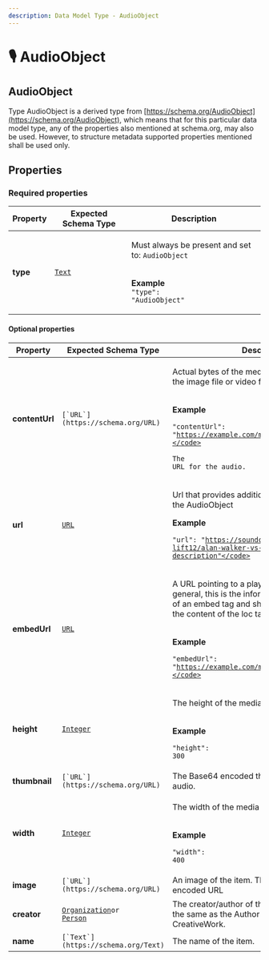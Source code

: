 ```yaml
---
description: Data Model Type - AudioObject
---
```


# 🎙 AudioObject

## AudioObject

Type AudioObject is a derived type from [https://schema.org/AudioObject](https://schema.org/AudioObject), which means that for this particular data model type, any of the properties also mentioned at schema.org, may also be used. However, to structure metadata supported properties mentioned shall be used only.

## **Properties**

### **Required properties**

| Property | Expected Schema Type              | Description                                                                                                                                 |
| -------- | --------------------------------- | ------------------------------------------------------------------------------------------------------------------------------------------- |
| **type** | [`Text`](https://schema.org/Text) | <p>Must always be present and set to: <code>AudioObject</code></p><p><br><strong>Example</strong><br><code>"type": "AudioObject"</code></p> |

#### **Optional properties**

| Property       | Expected Schema Type                                                                                                                                                                                | Description                                                                                                                                                                                                                                                                                          |
| -------------- | --------------------------------------------------------------------------------------------------------------------------------------------------------------------------------------------------- | ---------------------------------------------------------------------------------------------------------------------------------------------------------------------------------------------------------------------------------------------------------------------------------------------------- |
| **contentUrl** | ``[`URL`](https://schema.org/URL)``                                                                                                                                                                 | <p>Actual bytes of the media object, for example the image file or video file.</p><p><br><strong>Example</strong></p><p><code>"contentUrl": "https://example.com/media/stayin/getfit.mp3"</code></p><p>The URL for the audio.</p>                                                                    |
| **url**        | [`URL`](https://schema.org/URL)                                                                                                                                                                     | <p>Url that provides additional information about the AudioObject</p><p><strong>Example</strong></p><p><code>"url": "https://soundcloud.com/joshy-lift12/alan-walker-vs-coldplay-hymm-description"</code></p>                                                                                        |
| **embedUrl**   | [`URL`](https://schema.org/URL)                                                                                                                                                                     | <p>A URL pointing to a player for a specific video. In general, this is the information in the src element of an embed tag and should not be the same as the content of the loc tag.</p><p><br><strong>Example</strong></p><p><code>"embedUrl": "https://example.com/media/stayin/getfit"</code></p> |
| **height**     | [`Integer`](https://schema.org/Integer)                                                                                                                                                             | <p>The height of the media in pixels.</p><p><br><strong>Example</strong></p><p><code>"height": 300</code></p>                                                                                                                                                                                        |
| **thumbnail**  | ``[`URL`](https://schema.org/URL)``                                                                                                                                                                 | The Base64 encoded thumbnail image for the audio.                                                                                                                                                                                                                                                    |
| **width**      | [`Integer`](https://schema.org/Integer)                                                                                                                                                             | <p>The width of the media in pixels.</p><p><br><strong>Example</strong></p><p><code>"width": 400</code></p>                                                                                                                                                                                          |
| **image**      | ``[`URL`](https://schema.org/URL)``                                                                                                                                                                 | An image of the item. This can be a Base64 encoded URL                                                                                                                                                                                                                                               |
| **creator**    | <p><code></code><a href="https://schema.org/Organization"><code>Organization</code></a><code>or</code><br><code></code><a href="https://schema.org/Person"><code>Person</code></a><code></code></p> | The creator/author of this CreativeWork. This is the same as the Author property for CreativeWork.                                                                                                                                                                                                   |
| **name**       | ``[`Text`](https://schema.org/Text)``                                                                                                                                                               | The name of the item.                                                                                                                                                                                                                                                                                |
